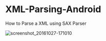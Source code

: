 # XML-Parsing-Android
 How to Parse a XML using SAX Parser

![screenshot_20161027-171010](https://cloud.githubusercontent.com/assets/20207324/19766123/c780dd46-9c69-11e6-9426-51029399cacf.png)
